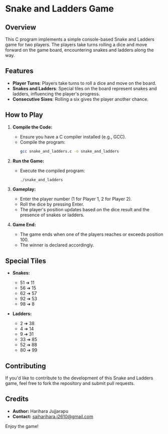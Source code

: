 # Snake and Ladders Game

## Overview

This C program implements a simple console-based Snake and Ladders game for two players. The players take turns rolling a dice and move forward on the game board, encountering snakes and ladders along the way.

## Features

- **Player Turns**: Players take turns to roll a dice and move on the board.
- **Snakes and Ladders**: Special tiles on the board represent snakes and ladders, influencing the player's progress.
- **Consecutive Sixes**: Rolling a six gives the player another chance.

## How to Play

1. **Compile the Code:**
   - Ensure you have a C compiler installed (e.g., GCC).
   - Compile the program:
     ```bash
     gcc snake_and_ladders.c -o snake_and_ladders
     ```

2. **Run the Game:**
   - Execute the compiled program:
     ```bash
     ./snake_and_ladders
     ```
   
3. **Gameplay:**
   - Enter the player number (1 for Player 1, 2 for Player 2).
   - Roll the dice by pressing Enter.
   - The player's position updates based on the dice result and the presence of snakes or ladders.

4. **Game End:**
   - The game ends when one of the players reaches or exceeds position 100.
   - The winner is declared accordingly.

## Special Tiles

- **Snakes:**
  - 51 ➔ 11
  - 56 ➔ 15
  - 62 ➔ 57
  - 92 ➔ 53
  - 98 ➔ 8

- **Ladders:**
  - 2 ➔ 38
  - 4 ➔ 14
  - 9 ➔ 31
  - 33 ➔ 85
  - 52 ➔ 88
  - 80 ➔ 99

## Contributing

If you'd like to contribute to the development of this Snake and Ladders game, feel free to fork the repository and submit pull requests.

## Credits

- **Author:** Harihara Jujjarapu
- **Contact:** saiharihara.j2610@gmail.com

Enjoy the game!
